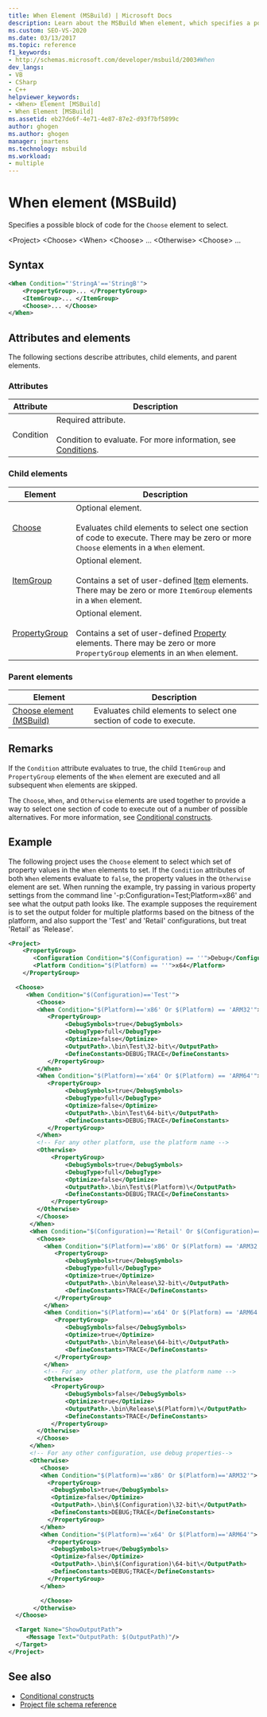 ```yaml
---
title: When Element (MSBuild) | Microsoft Docs
description: Learn about the MSBuild When element, which specifies a possible block of code for the Choose element to select.
ms.custom: SEO-VS-2020
ms.date: 03/13/2017
ms.topic: reference
f1_keywords:
- http://schemas.microsoft.com/developer/msbuild/2003#When
dev_langs:
- VB
- CSharp
- C++
helpviewer_keywords:
- <When> Element [MSBuild]
- When Element [MSBuild]
ms.assetid: eb27de6f-4e71-4e87-87e2-d93f7bf5899c
author: ghogen
ms.author: ghogen
manager: jmartens
ms.technology: msbuild
ms.workload:
- multiple
---
```

# When element (MSBuild)

Specifies a possible block of code for the `Choose` element to select.

 \<Project>
 \<Choose>
 \<When>
 \<Choose>
 ...
 \<Otherwise>
 \<Choose>
 ...

## Syntax

```xml
<When Condition="'StringA'=='StringB'">
    <PropertyGroup>... </PropertyGroup>
    <ItemGroup>... </ItemGroup>
    <Choose>... </Choose>
</When>
```

## Attributes and elements

 The following sections describe attributes, child elements, and parent elements.

### Attributes

|Attribute|Description|
|---------------|-----------------|
|Condition|Required attribute.<br /><br /> Condition to evaluate. For more information, see [Conditions](../msbuild/msbuild-conditions.md).|

### Child elements

|Element|Description|
|-------------|-----------------|
|[Choose](../msbuild/choose-element-msbuild.md)|Optional element.<br /><br /> Evaluates child elements to select one section of code to execute. There may be zero or more `Choose` elements in a `When` element.|
|[ItemGroup](../msbuild/itemgroup-element-msbuild.md)|Optional element.<br /><br /> Contains a set of user-defined [Item](../msbuild/item-element-msbuild.md) elements. There may be zero or more `ItemGroup` elements in a `When` element.|
|[PropertyGroup](../msbuild/propertygroup-element-msbuild.md)|Optional element.<br /><br /> Contains a set of user-defined [Property](../msbuild/property-element-msbuild.md) elements. There may be zero or more `PropertyGroup` elements in an `When` element.|

### Parent elements

|Element|Description|
|-------------|-----------------|
|[Choose element (MSBuild)](../msbuild/choose-element-msbuild.md)|Evaluates child elements to select one section of code to execute.|

## Remarks

 If the `Condition` attribute evaluates to true, the child `ItemGroup` and `PropertyGroup` elements of the `When` element are executed and all subsequent `When` elements are skipped.

 The `Choose`, `When`, and `Otherwise` elements are used together to provide a way to select one section of code to execute out of a number of possible alternatives. For more information, see [Conditional constructs](../msbuild/msbuild-conditional-constructs.md).

## Example

 The following project uses the `Choose` element to select which set of property values in the `When` elements to set. If the `Condition` attributes of both `When` elements evaluate to `false`, the property values in the `Otherwise` element are set. When running the example, try passing in various property settings from the command line '-p:Configuration=Test;Platform=x86' and see what the output path looks like. The example supposes the requirement is to set the output folder for multiple platforms based on the bitness of the platform, and also support the 'Test' and 'Retail' configurations, but treat 'Retail' as 'Release'.

```xml
<Project>
    <PropertyGroup>
       <Configuration Condition="$(Configuration) == ''">Debug</Configuration>
       <Platform Condition="$(Platform) == ''">x64</Platform>
    </PropertyGroup>

  <Choose>
     <When Condition="$(Configuration)=='Test'">
        <Choose>
        <When Condition="$(Platform)=='x86' Or $(Platform) == 'ARM32'">
           <PropertyGroup>
                <DebugSymbols>true</DebugSymbols>
                <DebugType>full</DebugType>
                <Optimize>false</Optimize>
                <OutputPath>.\bin\Test\32-bit\</OutputPath>
                <DefineConstants>DEBUG;TRACE</DefineConstants>
           </PropertyGroup>
        </When>
        <When Condition="$(Platform)=='x64' Or $(Platform) == 'ARM64'">
           <PropertyGroup>
                <DebugSymbols>true</DebugSymbols>
                <DebugType>full</DebugType>
                <Optimize>false</Optimize>
                <OutputPath>.\bin\Test\64-bit\</OutputPath>
                <DefineConstants>DEBUG;TRACE</DefineConstants>
           </PropertyGroup>
        </When>
        <!-- For any other platform, use the platform name -->
        <Otherwise>
            <PropertyGroup>
                <DebugSymbols>true</DebugSymbols>
                <DebugType>full</DebugType>
                <Optimize>false</Optimize>
                <OutputPath>.\bin\Test\$(Platform)\</OutputPath>
                <DefineConstants>DEBUG;TRACE</DefineConstants>
            </PropertyGroup>
        </Otherwise>
        </Choose>
      </When>
      <When Condition="$(Configuration)=='Retail' Or $(Configuration)=='Release'">
        <Choose>
          <When Condition="$(Platform)=='x86' Or $(Platform) == 'ARM32'">
             <PropertyGroup>
                <DebugSymbols>true</DebugSymbols>
                <DebugType>full</DebugType>
                <Optimize>true</Optimize>
                <OutputPath>.\bin\Release\32-bit\</OutputPath>
                <DefineConstants>TRACE</DefineConstants>
             </PropertyGroup>
          </When>
          <When Condition="$(Platform)=='x64' Or $(Platform) == 'ARM64'">
             <PropertyGroup>
                <DebugSymbols>false</DebugSymbols>
                <Optimize>true</Optimize>
                <OutputPath>.\bin\Release\64-bit\</OutputPath>
                <DefineConstants>TRACE</DefineConstants>
             </PropertyGroup>
          </When>
          <!-- For any other platform, use the platform name -->
          <Otherwise>
            <PropertyGroup>
                <DebugSymbols>false</DebugSymbols>
                <Optimize>true</Optimize>
                <OutputPath>.\bin\Release\$(Platform)\</OutputPath>
                <DefineConstants>TRACE</DefineConstants>
            </PropertyGroup>
        </Otherwise>
        </Choose>
      </When>
      <!-- For any other configuration, use debug properties-->
      <Otherwise>
         <Choose>
         <When Condition="$(Platform)=='x86' Or $(Platform)=='ARM32'">
           <PropertyGroup>
            <DebugSymbols>true</DebugSymbols>
            <Optimize>false</Optimize>
            <OutputPath>.\bin\$(Configuration)\32-bit\</OutputPath>
            <DefineConstants>DEBUG;TRACE</DefineConstants>
           </PropertyGroup>
         </When>
         <When Condition="$(Platform)=='x64' Or $(Platform)=='ARM64'">
           <PropertyGroup>
            <DebugSymbols>true</DebugSymbols>
            <Optimize>false</Optimize>
            <OutputPath>.\bin\$(Configuration)\64-bit\</OutputPath>
            <DefineConstants>DEBUG;TRACE</DefineConstants>
           </PropertyGroup>
         </When>

         </Choose>
       </Otherwise>
  </Choose>

  <Target Name="ShowOutputPath">
     <Message Text="OutputPath: $(OutputPath)"/>
  </Target>
</Project>
```

## See also

- [Conditional constructs](../msbuild/msbuild-conditional-constructs.md)
- [Project file schema reference](../msbuild/msbuild-project-file-schema-reference.md)

